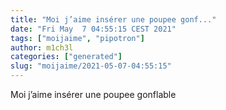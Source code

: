 ```yaml
---
title: "Moi j’aime insérer une poupee gonf..."
date: "Fri May  7 04:55:15 CEST 2021"
tags: ["moijaime", "pipotron"]
author: m1ch3l
categories: ["generated"]
slug: "moijaime/2021-05-07-04:55:15"
---
```


Moi j’aime insérer une poupee gonflable
